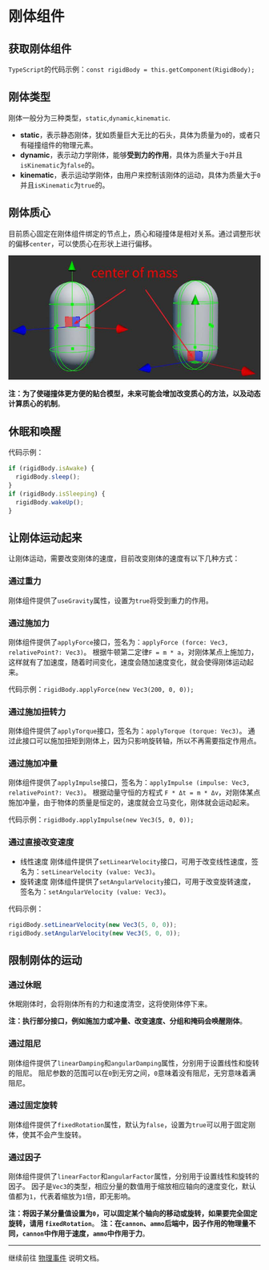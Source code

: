 # 刚体组件

## 获取刚体组件

`TypeScript`的代码示例：`const rigidBody = this.getComponent(RigidBody);`

## 刚体类型

刚体一般分为三种类型，`static`,`dynamic`,`kinematic`.

- **static**，表示静态刚体，犹如质量巨大无比的石头，具体为质量为`0`的，或者只有碰撞组件的物理元素。
- **dynamic**，表示动力学刚体，能够**受到力的作用**，具体为质量大于`0`并且`isKinematic`为`false`的。
- **kinematic**，表示运动学刚体，由用户来控制该刚体的运动，具体为质量大于`0`并且`isKinematic`为`true`的。

## 刚体质心

目前质心固定在刚体组件绑定的节点上，质心和碰撞体是相对关系。通过调整形状的偏移`center`，可以使质心在形状上进行偏移。

![质心](img/center-of-mass.jpg)

**注：为了使碰撞体更方便的贴合模型，未来可能会增加改变质心的方法，以及动态计算质心的机制**。

## 休眠和唤醒

代码示例：

```ts
if (rigidBody.isAwake) {
  rigidBody.sleep();
}
if (rigidBody.isSleeping) {
  rigidBody.wakeUp();
}
```

## 让刚体运动起来

让刚体运动，需要改变刚体的速度，目前改变刚体的速度有以下几种方式：

### 通过重力

刚体组件提供了`useGravity`属性，设置为`true`将受到重力的作用。

### 通过施加力

刚体组件提供了`applyForce`接口，签名为：`applyForce (force: Vec3, relativePoint?: Vec3)`。
根据牛顿第二定律`F = m * a`，对刚体某点上施加力，这样就有了加速度，随着时间变化，速度会随加速度变化，就会使得刚体运动起来。

代码示例：`rigidBody.applyForce(new Vec3(200, 0, 0));`

### 通过施加扭转力

刚体组件提供了`applyTorque`接口，签名为：`applyTorque (torque: Vec3)`。
通过此接口可以施加扭矩到刚体上，因为只影响旋转轴，所以不再需要指定作用点。

### 通过施加冲量

刚体组件提供了`applyImpulse`接口，签名为：`applyImpulse (impulse: Vec3, relativePoint?: Vec3)`。
根据动量守恒的方程式 `F * Δt = m * Δv`，对刚体某点施加冲量，由于物体的质量是恒定的，速度就会立马变化，刚体就会运动起来。

代码示例：`rigidBody.applyImpulse(new Vec3(5, 0, 0));`

### 通过直接改变速度

- 线性速度
  刚体组件提供了`setLinearVelocity`接口，可用于改变线性速度，签名为：`setLinearVelocity (value: Vec3)`。
- 旋转速度
  刚体组件提供了`setAngularVelocity`接口，可用于改变旋转速度，签名为：`setAngularVelocity (value: Vec3)`。

代码示例：

```ts
rigidBody.setLinearVelocity(new Vec3(5, 0, 0));
rigidBody.setAngularVelocity(new Vec3(5, 0, 0));
```

## 限制刚体的运动

### 通过休眠

休眠刚体时，会将刚体所有的力和速度清空，这将使刚体停下来。

**注：执行部分接口，例如施加力或冲量、改变速度、分组和掩码会唤醒刚体**。

### 通过阻尼

刚体组件提供了`linearDamping`和`angularDamping`属性，分别用于设置线性和旋转的阻尼。
阻尼参数的范围可以在`0`到无穷之间，`0`意味着没有阻尼，无穷意味着满阻尼。

### 通过固定旋转

刚体组件提供了`fixedRotation`属性，默认为`false`，设置为`true`可以用于固定刚体，使其不会产生旋转。

### 通过因子

刚体组件提供了`linearFactor`和`angularFactor`属性，分别用于设置线性和旋转的因子。
因子是`Vec3`的类型，相应分量的数值用于缩放相应轴向的速度变化，默认值都为`1`，代表着缩放为`1`倍，即无影响。

**注：将因子某分量值设置为`0`，可以固定某个轴向的移动或旋转，如果要完全固定旋转，请用 `fixedRotation`**。
**注：在`cannon`、`ammo`后端中，因子作用的物理量不同，`cannon`中作用于速度，`ammo`中作用于力**。

---

继续前往 [物理事件](physics-event.md) 说明文档。
